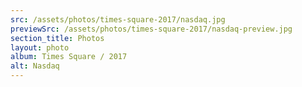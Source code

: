 ```yaml
---
src: /assets/photos/times-square-2017/nasdaq.jpg
previewSrc: /assets/photos/times-square-2017/nasdaq-preview.jpg
section_title: Photos
layout: photo
album: Times Square / 2017
alt: Nasdaq
---
```

